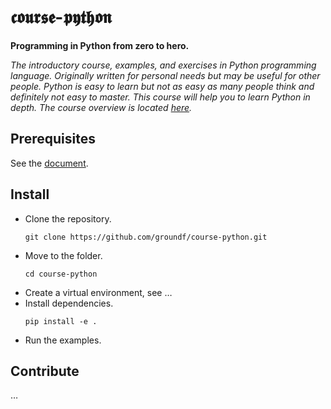 # 𝖈𝖔𝖚𝖗𝖘𝖊-𝖕𝖞𝖙𝖍𝖔𝖓

__Programming in Python from zero to hero.__

_The introductory course, examples, and exercises in Python programming language. Originally written for personal needs  but may be useful for other people. Python is easy to learn but not as easy as many people think and definitely not easy to master. This course will help you to learn Python in depth. The course overview is located [here](source/01%20Overview.md)._

## Prerequisites

See the [document](groundf/course-python/source/02%20Prerequisites.md).
    
## Install

- Clone the repository.
  ```  
  git clone https://github.com/groundf/course-python.git
  ```
- Move to the folder.
  ```
  cd course-python
  ```
- Create a virtual environment, see &hellip;
- Install dependencies.
  ```
  pip install -e .
  ```
- Run the examples.

## Contribute

&hellip;
